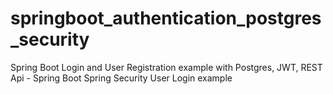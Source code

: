 # springboot_authentication_postgres_security
Spring Boot Login and User Registration example with Postgres, JWT, REST Api - Spring Boot Spring Security User Login example
